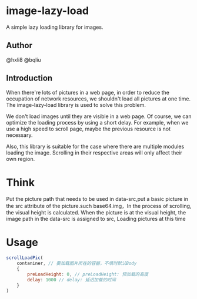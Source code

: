 # image-lazy-load

A simple lazy loading library for images.

## Author

@hxli8 @bqliu

## Introduction

When there're lots of pictures in a web page, in order to reduce the occupation of network resources, we shouldn't load all pictures at one time. The image-lazy-load library is used to solve this problem.

We don't load images until they are visible in a web page. Of course, we can optimize the loading process by using a short delay. For example, when we use a high speed to scroll page, maybe the previous resource is not necessary.

Also, this library is suitable for the case where there are multiple modules loading the image. Scrolling in their respective areas will only affect their own region.

# Think

Put the picture path that needs to be used in data-src,put a basic picture in the src attribute
of the picture.such base64.img，In the process of scrolling, the visual height is calculated. When the picture is at the visual height, the image path in the data-src is assigned to src, Loading pictures at this time

# Usage

```javascript
scrollLoadPic(
    contaniner, // 要加载图片所在的容器，不填时默认Body
    { 
        preLoadHeight: 0, // preLoadHeight: 预加载的高度
        delay: 1000 // delay: 延迟加载的时间
    }
)
```
